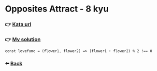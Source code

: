 # Opposites Attract - 8 kyu

### :point_right: [Kata url](https://www.codewars.com/kata/555086d53eac039a2a000083/javascript)

### :point_right: [My solution](./index.js)

```
const lovefunc = (flower1, flower2) => (flower1 + flower2) % 2 !== 0
```

### :arrow_left: [Back](../README.md)
